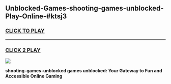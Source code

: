 
## Unblocked-Games-shooting-games-unblocked-Play-Online-#ktsj3
<h3>
<a href="https://premium.freeplayer.one?title=shooting-games-unblocked&ref=27F">CLICK TO PLAY</a></h3>
<hr>

<h3>
<a href="https://premium.freeplayer.one?title=shooting-games-unblocked&ref=27F">CLICK 2 PLAY</a>
  
</h3>

<a href="https://premium.freeplayer.one?title=shooting-games-unblocked&ref=27F"><img src="https://clearcache.store/games.png"></a>


**shooting-games-unblocked games unblocked: Your Gateway to Fun and Accessible Online Gaming**

